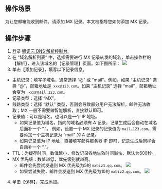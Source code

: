 ## 操作场景
为让您邮箱能收到邮件，请添加 MX 记录。本文档指导您如何添加 MX 记录。

## 操作步骤
1. 登录 [腾讯云 DNS 解析控制台](https://console.cloud.tencent.com/cns)。
2. 在 “域名解析列表” 中，选择需要进行 MX 记录转发的域名，单击操作栏的【解析】，进入该域名的【记录管理】页面。如下图所示：
![](https://main.qcloudimg.com/raw/bae548136e4d3090a675ecb8597573f6.png)
3. 单击【添加记录】，填写以下记录信息。
 - 主机记录：填写子域名，通常选择 “@” 或 “mail”。例如，如果 “主机记录” 选择 “@”，邮箱地址是` xxx@123.com`。如果 “主机记录” 选择 “mail”，邮箱地址会变为 ` xxx@mail.123.com`。
 - 记录类型：选择 “MX”。
 - 线路类型：选择 “默认” 类型，否则会导致部分用户无法解析，邮件无法收取；MX 一般不需要做智能解析，直接默认即可。
 - 记录值：可以是域名，也可以是一个 IP 地址。
    - 如果记录值为域名，指向的域名必须有 A 记录，记录生成后会自动在域名后面补一个 “.”。
      例如，设置一个 MX 记录的记录值为 `mail.123.com`，需要添加一个主机记录为 “mail” 的 A 记录。
    - 如果记录值为 IP 地址，直接填写邮件服务器 IP 即可，记录生成后同样会自动补一个 “.”。
 - TTL：为缓存时间，数值越小，修改记录各地生效时间越快，默认为600秒。
 - MX 优先级：数值越低，优先级别就越高。
    - 邮件会先尝试发送到 MX 优先级为5的 `mxbiz1.qq.com`。
![](https://main.qcloudimg.com/raw/1aa0c9695cb90dcb00f8afd8cc4837f1.png)
    - 如果尝试失败，邮件会发送到 MX 优先级为10的 `mxbiz2.qq.com`。
![](https://main.qcloudimg.com/raw/9afc6671fb9e9e4c3a3e31db65ba7fc3.png)
4. 单击【保存】，完成添加。
